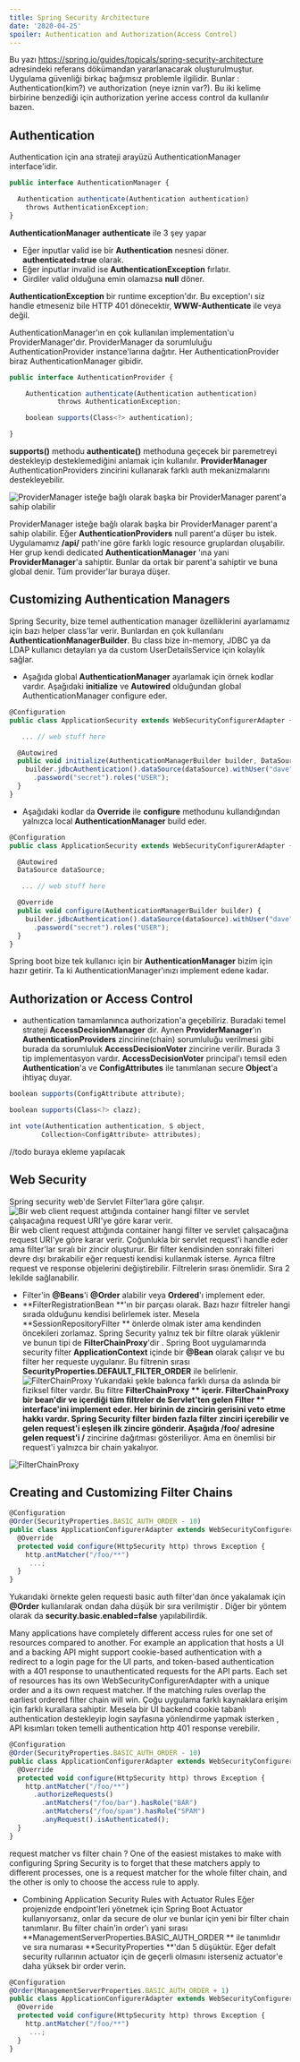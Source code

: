 ```yaml
---
title: Spring Security Architecture
date: '2020-04-25'
spoiler: Authentication and Authorization(Access Control)
---
```

Bu yazı https://spring.io/guides/topicals/spring-security-architecture adresindeki referans dökümandan yararlanacarak oluşturulmuştur.
Uygulama güvenliği birkaç bağımsız problemle ilgilidir. Bunlar : Authentication(kim?) ve authorization (neye iznin var?). Bu iki kelime birbirine benzediği için authorization yerine access control da kullanılır bazen.

## Authentication

Authentication için ana strateji arayüzü AuthenticationManager interface'idir.
```jsx
public interface AuthenticationManager {

  Authentication authenticate(Authentication authentication)
    throws AuthenticationException;
}
```
**AuthenticationManager** **authenticate** ile 3 şey yapar
* Eğer inputlar valid ise bir **Authentication** nesnesi döner. **authenticated=true** olarak.
* Eğer inputlar invalid ise **AuthenticationException** fırlatır.
* Girdiler valid olduğuna emin olamazsa **null** döner.

**AuthenticationException** bir runtime exception'dır. Bu exception'ı siz handle etmeseniz bile HTTP 401 dönecektir, **WWW-Authenticate** ile veya değil.

AuthenticationManager'ın en çok kullanılan implementation'u ProviderManager'dır. ProviderManager da sorumluluğu AuthenticationProvider instance'larına dağıtır. Her AuthenticationProvider biraz AuthenticationManager gibidir. 

```jsx
public interface AuthenticationProvider {

	Authentication authenticate(Authentication authentication)
			throws AuthenticationException;

	boolean supports(Class<?> authentication);

}
```

**supports()** methodu **authenticate()** methoduna geçecek bir paremetreyi destekleyip desteklemediğini anlamak için kullanılır.
**ProviderManager** AuthenticationProviders zincirini kullanarak farklı auth mekanizmalarını destekleyebilir.

![ProviderManager isteğe bağlı olarak başka bir ProviderManager parent'a sahip olabilir](./ProviderManager.png)

ProviderManager isteğe bağlı olarak başka bir ProviderManager parent'a sahip olabilir. Eğer **AuthenticationProviders** null parent'a düşer bu istek.
Uygulamamız **/api/** path'ine göre farklı logic resource gruplardan oluşabilir. Her grup kendi dedicated **AuthenticationManager** 'ına yani **ProviderManager**'a sahiptir. Bunlar da ortak bir parent'a sahiptir ve buna global denir. Tüm provider'lar buraya düşer.

## Customizing Authentication Managers
Spring Security, bize temel authentication manager özelliklerini ayarlamamız için bazı helper class'lar verir. Bunlardan en çok kullanılanı **AuthenticationManagerBuilder**. Bu class bize in-memory, JDBC ya da LDAP kullanıcı detayları ya da custom UserDetailsService için kolaylık sağlar.
* Aşağıda global **AuthenticationManager** ayarlamak için örnek kodlar vardır. Aşağıdaki **initialize** ve **Autowired** olduğundan global AuthenticationManager configure eder.

```jsx
@Configuration
public class ApplicationSecurity extends WebSecurityConfigurerAdapter {

   ... // web stuff here

  @Autowired
  public void initialize(AuthenticationManagerBuilder builder, DataSource dataSource) {
    builder.jdbcAuthentication().dataSource(dataSource).withUser("dave")
      .password("secret").roles("USER");
  }
}
```
* Aşağıdaki kodlar da **Override** ile **configure** methodunu kullandığından yalnızca local **AuthenticationManager** build eder.

```jsx
@Configuration
public class ApplicationSecurity extends WebSecurityConfigurerAdapter {

  @Autowired
  DataSource dataSource;

   ... // web stuff here

  @Override
  public void configure(AuthenticationManagerBuilder builder) {
    builder.jdbcAuthentication().dataSource(dataSource).withUser("dave")
      .password("secret").roles("USER");
  }
}
```

Spring boot bize tek kullanıcı için bir **AuthenticationManager** bizim için hazır getirir. Ta ki AuthenticationManager'ınızı implement edene kadar.  

## Authorization or Access Control
* authentication tamamlanınca authorization'a geçebiliriz. Buradaki temel strateji **AccessDecisionManager** dir. Aynen **ProviderManager**'ın **AuthenticationProviders** zincirine(chain) sorumluluğu verilmesi gibi burada da sorumluluk **AccessDecisionVoter** zincirine verilir.  Burada 3 tip implementasyon vardır. 
**AccessDecisionVoter** principal'ı temsil eden **Authentication**'a ve **ConfigAttributes** ile tanımlanan secure **Object**'a ihtiyaç duyar. 


```jsx
boolean supports(ConfigAttribute attribute);

boolean supports(Class<?> clazz);

int vote(Authentication authentication, S object,
        Collection<ConfigAttribute> attributes);
```

//todo buraya ekleme yapılacak

## Web Security
Spring security web'de Servlet Filter'lara göre çalışır. 
![Bir web client request attığında container hangi filter ve servlet çalışacağına request URI'ye göre karar verir.](./filters.png)
Bir web client request attığında container hangi filter ve servlet çalışacağına request URI'ye göre karar verir. Çoğunlukla bir servlet request'i handle eder ama filter'lar sıralı bir zincir oluşturur. Bir filter kendisinden sonraki filteri devre dışı bırakabilir eğer requesti kendisi kullanmak isterse.  Ayrıca filtre request ve response objelerini değiştirebilir. Filtrelerin sırası önemlidir. Sıra 2 lekilde sağlanabilir. 
* Filter'in **@Beans**'i **@Order** alabilir veya **Ordered**'ı implement eder.
* **FilterRegistrationBean **'ın bir parçası olarak. 
Bazı hazır filtreler hangi sırada olduğunu kendisi belirlemek ister. Mesela **SessionRepositoryFilter ** önlerde olmak ister ama kendinden öncekileri zorlamaz. 
Spring Security yalnız tek bir filtre olarak yüklenir ve bunun tipi de **FilterChainProxy**'dir .
Spring Boot uygulamarında security filter **ApplicationContext** içinde bir **@Bean** olarak çalışır ve bu filter her requeste uygulanır. Bu filtrenin sırası **SecurityProperties.DEFAULT_FILTER_ORDER** ile belirlenir. 
![FilterChainProxy ](./security-filters.png)
Yukarıdaki şekle bakınca farklı dursa da aslında bir fiziksel filter vardır.  Bu filtre **FilterChainProxy ** içerir. FilterChainProxy  bir bean'dir ve içerdiği tüm filtreler de Servlet'ten gelen **Filter ** interface'ini implement eder.  Her birinin de zincirin gerisini veto etme hakkı vardır. 
 Spring Security filter birden fazla filter zinciri içerebilir ve gelen request'i eşleşen ilk zincire gönderir. 
 Aşağıda /foo/** adresine gelen request'i /** zincirine dağıtması gösteriliyor. Ama en önemlisi bir request'i yalnızca bir chain yakalıyor.

![FilterChainProxy ](./security-filters-dispatch.png)

## Creating and Customizing Filter Chains
```jsx
@Configuration
@Order(SecurityProperties.BASIC_AUTH_ORDER - 10)
public class ApplicationConfigurerAdapter extends WebSecurityConfigurerAdapter {
  @Override
  protected void configure(HttpSecurity http) throws Exception {
    http.antMatcher("/foo/**")
     ...;
  }
}
```
Yukarıdaki örnekte gelen requesti basic auth filter'dan önce yakalamak için **@Order** kullanılarak ondan daha düşük bir sıra verilmiştir .
Diğer bir yöntem olarak da **security.basic.enabled=false** yapılabilirdik. 

Many applications have completely different access rules for one set of resources compared to another. For example an application that hosts a UI and a backing API might support cookie-based authentication with a redirect to a login page for the UI parts, and token-based authentication with a 401 response to unauthenticated requests for the API parts. Each set of resources has its own WebSecurityConfigurerAdapter with a unique order and a its own request matcher. If the matching rules overlap the earliest ordered filter chain will win.
Çoğu uygulama farklı kaynaklara erişim için farklı kurallara sahiptir. Mesela bir UI backend cookie tabanlı authentication destekleyip login sayfasına yönlendirme yapmak isterken , API kısımları token temelli authentication http 401 response verebilir.  

```jsx
@Configuration
@Order(SecurityProperties.BASIC_AUTH_ORDER - 10)
public class ApplicationConfigurerAdapter extends WebSecurityConfigurerAdapter {
  @Override
  protected void configure(HttpSecurity http) throws Exception {
    http.antMatcher("/foo/**")
      .authorizeRequests()
        .antMatchers("/foo/bar").hasRole("BAR")
        .antMatchers("/foo/spam").hasRole("SPAM")
        .anyRequest().isAuthenticated();
  }
}
```
request matcher vs filter chain ? 
One of the easiest mistakes to make with configuring Spring Security is to forget that these matchers apply to different processes, one is a request matcher for the whole filter chain, and the other is only to choose the access rule to apply.

* Combining Application Security Rules with Actuator Rules
Eğer projenizde endpoint'leri yönetmek için Spring Boot Actuator kullanıyorsanız, onlar da secure de olur ve bunlar için yeni bir filter chain tanımlanır. Bu filter chain'in order'ı yani sırası **ManagementServerProperties.BASIC_AUTH_ORDER ** ile tanımlıdır ve sıra numarası **SecurityProperties **'dan 5 düşüktür. 
Eğer defalt security rullarının actuator için de geçerli olmasını isterseniz actuator'e daha yüksek bir order verin.

```jsx
@Configuration
@Order(ManagementServerProperties.BASIC_AUTH_ORDER + 1)
public class ApplicationConfigurerAdapter extends WebSecurityConfigurerAdapter {
  @Override
  protected void configure(HttpSecurity http) throws Exception {
    http.antMatcher("/foo/**")
     ...;
  }
}
```